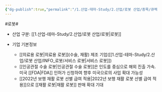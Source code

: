```yaml
---
{"dg-publish":true,"permalink":"/1.산업-테마-Study/2.산업/로봇 산업/종목/큐렉소/","created":"2024-11-20T21:02:28.076+09:00","updated":"2025-06-25T11:15:05.056+09:00"}
---
```


#로봇#

- 산업 구분: [[1.산업-테마-Study/2.산업/로봇 산업/로봇\|로봇]]



- 기업 기본정보
	- [[의료용 로봇\|의료용 로봇]](수술, 재활) 제조 기업([[1.산업-테마-Study/2.산업/로봇 산업/INFO_로봇/서비스 로봇\|서비스 로봇]])
	- [[인공관절 수술 로봇\|인공관절 수술 로봇]]은 인도를 중심으로 해외 진출 가속. 미국 [[FDA\|FDA]] 인허가 신청하여 향후 미국으로의 사업 확대 가능성
	- [[2022년 보행 재활 로봇 선별 급여 적용\|2022년 보행 재활 로봇 선별 급여 적용]]으로 [[재활 로봇\|재활 로봇]] 판매 확대 기대